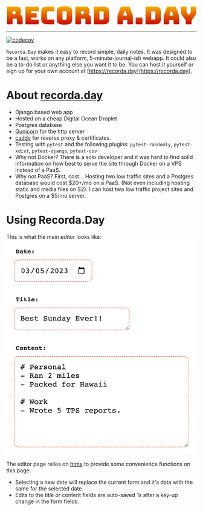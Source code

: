 ![Logo](/static/images/logo_bungee_spice.png)

---

[![codecov](https://codecov.io/gh/sglmr/recordaday/branch/main/graph/badge.svg?token=7L0OT94R2L)](https://codecov.io/gh/sglmr/recordaday)

`Recorda.Day` makes it easy to record simple, daily notes. It was designed to be a fast, works on any platform, 5-minute-journal-ish webapp. It could also be a to-do list or anything else you want it to be. You can host it yourself or sign up for your own account at [https://recorda.day](https://recorda.day).

# About [recorda.day](https://recorda.day)
- Django based web app
- Hosted on a cheap Digital Ocean Droplet
- Postgres database
- [Gunicorn](https://gunicorn.org/) for the http server
- [caddy](https://caddyserver.com/docs/quick-starts/reverse-proxy) for reverse proxy & certificates.
- Testing with `pytest` and the following plugins: `pytest-randomly`, `pytest-xdist`, `pytest-django`, `pytest-cov`
- Why not Docker? There is a solo developer and it was hard to find solid information on how best to serve the site through Docker on a VPS instead of a PaaS.
- Why not PaaS? First, cost... Hosting two low traffic sites and a Postgres database would cost $20+/mo on a PaaS. (Not even including hosting static and media files on S2). I can host two low traffic project sites and Postgres on a $5/mo server.

# Using Recorda.Day
This is what the main editor looks like:
![note editor](static/images/editor_screenshot.png)

The editor page relies on [htmx](https://htmx.org/) to provide some convenience functions on this page.
- Selecting a new date will replace the current form and it's data with the same for the selected date.
- Edits to the title or content fields are auto-saved 1s after a key-up change in the form fields.